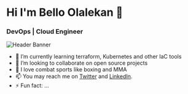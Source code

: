 # Hi I'm Bello Olalekan 👋
### DevOps | Cloud Engineer 
![Header Banner](https://www.canva.com/design/DAFGejN6qcM/wpYqWQTGnmRiXwbeKO0rzQ/edit?utm_content=DAFGejN6qcM&utm_campaign=designshare&utm_medium=link2&utm_source=sharebutton)
<!--
**bello-olalekan/bello-olalekan** is a ✨ _special_ ✨ repository because its `README.md` (this file) appears on your GitHub profile.
Here are some ideas to get you started:
-->

- 🌱 I’m currently learning terraform, Kubernetes and other IaC tools
- 👯 I’m looking to collaborate on open source projects
- 💬 I love combat sports like boxing and MMA
- 📫 You may reach me on [Twitter](https://www.twitter.com/olalekanQBello) and [LinkedIn](https://www.linkedin.com/in/bello-olalekan).
- ⚡ Fun fact: ...
